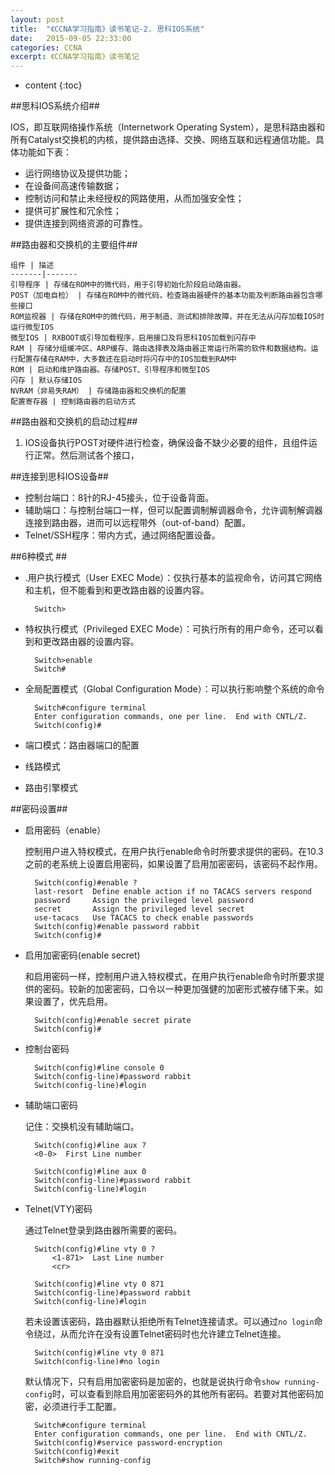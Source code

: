 ```yaml
---
layout: post
title:  "《CCNA学习指南》读书笔记-2. 思科IOS系统"
date:   2015-09-05 22:33:00
categories: CCNA
excerpt: 《CCNA学习指南》读书笔记
---
```

* content
{:toc}

##思科IOS系统介绍##

IOS，即互联网络操作系统（Internetwork Operating System），是思科路由器和所有Catalyst交换机的内核，提供路由选择、交换、网络互联和远程通信功能。具体功能如下表：

- 运行网络协议及提供功能；
- 在设备间高速传输数据；
- 控制访问和禁止未经授权的网路使用，从而加强安全性；
- 提供可扩展性和冗余性；
- 提供连接到网络资源的可靠性。

##路由器和交换机的主要组件##
 
    组件 | 描述  
    -------|-------
    引导程序 | 存储在ROM中的微代码，用于引导初始化阶段启动路由器。
    POST（加电自检） | 存储在ROM中的微代码，检查路由器硬件的基本功能及判断路由器包含哪些接口
    ROM监视器 | 存储在ROM中的微代码，用于制造、测试和排除故障，并在无法从闪存加载IOS时运行微型IOS 
    微型IOS | RXBOOT或引导加载程序，启用接口及将思科IOS加载到闪存中
    RAM | 存储分组缓冲区、ARP缓存、路由选择表及路由器正常运行所需的软件和数据结构。运行配置存储在RAM中，大多数还在启动时将闪存中的IOS加载到RAM中
    ROM | 启动和维护路由器。存储POST、引导程序和微型IOS
    闪存 | 默认存储IOS
    NVRAM（非易失RAM） | 存储路由器和交换机的配置
    配置寄存器 | 控制路由器的启动方式

##路由器和交换机的启动过程##

1. IOS设备执行POST对硬件进行检查，确保设备不缺少必要的组件，且组件运行正常。然后测试各个接口，


##连接到思科IOS设备##

- 控制台端口：8针的RJ-45接头，位于设备背面。
- 辅助端口：与控制台端口一样，但可以配置调制解调器命令，允许调制解调器连接到路由器，进而可以远程带外（out-of-band）配置。
- Telnet/SSH程序：带内方式，通过网络配置设备。


##6种模式 ##

- .用户执行模式（User EXEC Mode）：仅执行基本的监视命令，访问其它网络和主机，但不能看到和更改路由器的设置内容。

		Switch>
- 特权执行模式（Privileged EXEC Mode）：可执行所有的用户命令，还可以看到和更改路由器的设置内容。

		Switch>enable
		Switch#
- 全局配置模式（Global Configuration Mode）：可以执行影响整个系统的命令

		Switch#configure terminal
		Enter configuration commands, one per line.  End with CNTL/Z.
		Switch(config)#	
- 端口模式：路由器端口的配置
- 线路模式
- 路由引擎模式

##密码设置##

- 启用密码（enable）

	控制用户进入特权模式，在用户执行enable命令时所要求提供的密码。在10.3之前的老系统上设置启用密码，如果设置了启用加密密码，该密码不起作用。
		
		Switch(config)#enable ?
		last-resort  Define enable action if no TACACS servers respond
		password     Assign the privileged level password
		secret       Assign the privileged level secret
		use-tacacs   Use TACACS to check enable passwords
		Switch(config)#enable password rabbit
		Switch(config)#
- 启用加密密码(enable secret)

	和启用密码一样，控制用户进入特权模式，在用户执行enable命令时所要求提供的密码。较新的加密密码，口令以一种更加强健的加密形式被存储下来。如果设置了，优先启用。

		Switch(config)#enable secret pirate
		Switch(config)#
- 控制台密码

		Switch(config)#line console 0
		Switch(config-line)#password rabbit
		Switch(config-line)#login
- 辅助端口密码
	
	记住：交换机没有辅助端口。	

		Switch(config)#line aux ?
		<0-0>  First Line number
		
		Switch(config)#line aux 0
		Switch(config-line)#password rabbit
		Switch(config-line)#login
- Telnet(VTY)密码

	通过Telnet登录到路由器所需要的密码。

		Switch(config)#line vty 0 ?
			<1-871>  Last Line number
			<cr>

		Switch(config)#line vty 0 871
		Switch(config-line)#password rabbit
		Switch(config-line)#login

	若未设置该密码，路由器默认拒绝所有Telnet连接请求。可以通过`no login`命令绕过，从而允许在没有设置Telnet密码时也允许建立Telnet连接。

		Switch(config)#line vty 0 871
		Switch(config-line)#no login

	默认情况下，只有启用加密密码是加密的，也就是说执行命令`show running-config`时，可以查看到除启用加密密码外的其他所有密码。若要对其他密码加密，必须进行手工配置。

		Switch#configure terminal
		Enter configuration commands, one per line.  End with CNTL/Z.
		Switch(config)#service password-encryption
		Switch(config)#exit
		Switch#show running-config